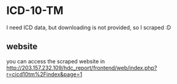 # ICD-10-TM
I need ICD data, but downloading is not provided, so I scraped :D

## website
you can access the scraped website in http://203.157.232.109/hdc_report/frontend/web/index.php?r=cicd10tm%2Findex&page=1
